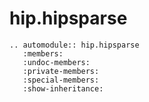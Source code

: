 # hip.hipsparse

```{eval-rst}
.. automodule:: hip.hipsparse
   :members:
   :undoc-members:
   :private-members:
   :special-members:
   :show-inheritance:

```
